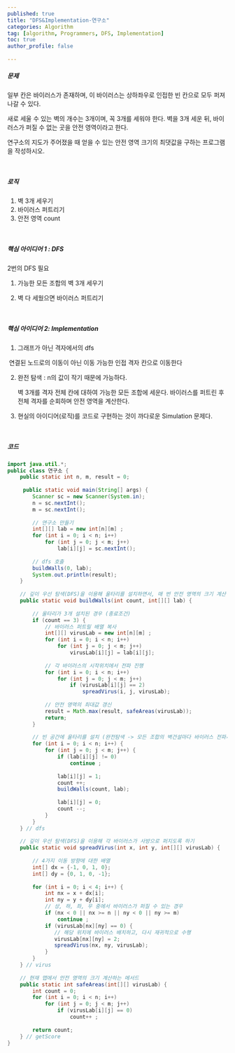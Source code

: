 ```yaml
---
published: true
title: "DFS&Implementation-연구소" 
categories: Algorithm 
tag: [algorithm, Programmers, DFS, Implementation] 
toc: true
author_profile: false 
  
---
```




##### 문제

일부 칸은 바이러스가 존재하며, 이 바이러스는 상하좌우로 인접한 빈 칸으로 모두 퍼져나갈 수 있다. 

새로 세울 수 있는 벽의 개수는 3개이며, 꼭 3개를 세워야 한다. 벽을 3개 세운 뒤, 바이러스가 퍼질 수 없는 곳을 안전 영역이라고 한다. 

연구소의 지도가 주어졌을 때 얻을 수 있는 안전 영역 크기의 최댓값을 구하는 프로그램을 작성하시오.

<br>



##### 로직 

1. 벽 3개 세우기
2. 바이러스 퍼트리기
3. 안전 영역 count 

<br>



##### 핵심 아이디어 1 : DFS

2번의 DFS 필요  

1. 가능한 모든 조합의 벽 3개 세우기 

2. 벽 다 세웠으면 바이러스 퍼트리기	 

<br> 

 

##### 핵심 아이디어 2: Implementation 

1. 그래프가 아닌 격자에서의 dfs 

​	연결된 노드로의 이동이 아닌 이동 가능한 인접 격자 칸으로 이동한다

2. 완전 탐색 : n의 값이 작기 때문에 가능하다. 

   벽 3개를 격자 전체 칸에 대하여 가능한 모든 조합에 세운다. 바이러스를 퍼트린 후 전체 격자를 순회하며 안전 영역을 계산한다. 

3. 현실의 아이디어(로직)를 코드로 구현하는 것이 까다로운 Simulation 문제다. 

<br>





##### 코드 

```java
import java.util.*;
public class 연구소 {
    public static int n, m, result = 0;
    
     public static void main(String[] args) {
        Scanner sc = new Scanner(System.in);
        n = sc.nextInt();
        m = sc.nextInt();
        
        // 연구소 만들기 
        int[][] lab = new int[n][m] ; 
        for (int i = 0; i < n; i++) 
            for (int j = 0; j < m; j++) 
                lab[i][j] = sc.nextInt();
            
        // dfs 호출
        buildWalls(0, lab);
        System.out.println(result);
    }
    
    // 깊이 우선 탐색(DFS)을 이용해 울타리를 설치하면서, 매 번 안전 영역의 크기 계산
    public static void buildWalls(int count, int[][] lab) {
    	
        // 울타리가 3개 설치된 경우 (종료조건)
        if (count == 3) {       
            // 바이러스 퍼트릴 배열 복사 
        	int[][] virusLab = new int[n][m] ; 
            for (int i = 0; i < n; i++) 
                for (int j = 0; j < m; j++) 
                	virusLab[i][j] = lab[i][j];
                
            // 각 바이러스의 시작위치에서 전파 진행
            for (int i = 0; i < n; i++) 
                for (int j = 0; j < m; j++) 
                    if (virusLab[i][j] == 2)  
                        spreadVirus(i, j, virusLab);
                
            // 안전 영역의 최대값 갱신
            result = Math.max(result, safeAreas(virusLab));
            return;
        }
        
        // 빈 공간에 울타리를 설치 (완전탐색 -> 모든 조합의 벽건설마다 바이러스 전파시키기)
        for (int i = 0; i < n; i++) {
            for (int j = 0; j < m; j++) {
                if (lab[i][j] != 0) 
                    continue ; 
                
                lab[i][j] = 1;
                count ++;
                buildWalls(count, lab);
                    
                lab[i][j] = 0;
                count --;
            }
        }
    } // dfs
    
    // 깊이 우선 탐색(DFS)을 이용해 각 바이러스가 사방으로 퍼지도록 하기
    public static void spreadVirus(int x, int y, int[][] virusLab) {
    	
    	// 4가지 이동 방향에 대한 배열
        int[] dx = {-1, 0, 1, 0};
        int[] dy = {0, 1, 0, -1};
        
        for (int i = 0; i < 4; i++) {
            int nx = x + dx[i];
            int ny = y + dy[i];
            // 상, 하, 좌, 우 중에서 바이러스가 퍼질 수 있는 경우
            if (nx < 0 || nx >= n || ny < 0 || ny >= m) 
                continue ; 
            if (virusLab[nx][ny] == 0) {
               // 해당 위치에 바이러스 배치하고, 다시 재귀적으로 수행
               virusLab[nx][ny] = 2;
               spreadVirus(nx, ny, virusLab);          
            }
        }
    } // virus
    
    // 현재 맵에서 안전 영역의 크기 계산하는 메서드
    public static int safeAreas(int[][] virusLab) {
        int count = 0;
        for (int i = 0; i < n; i++) 
            for (int j = 0; j < m; j++) 
                if (virusLab[i][j] == 0) 
                    count++ ;
      
        return count;
    } // getScore 
}
```

<br>

